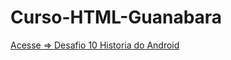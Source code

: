 # Curso-HTML-Guanabara
 
<a href="desafios/ex017_desafio/des010/desafio10.html">Acesse => Desafio 10 Historia do Android</a>